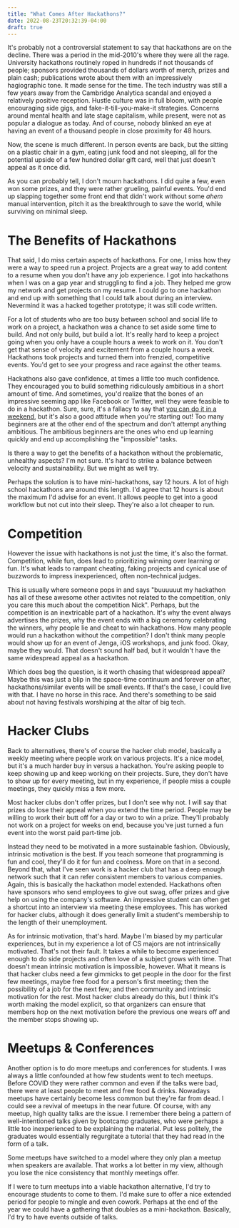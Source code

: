 ```yaml
---
title: "What Comes After Hackathons?"
date: 2022-08-23T20:32:39-04:00
draft: true
---
```


It's probably not a controversial statement to say that hackathons are
on the decline. There was a period in the mid-2010's where they were
all the rage. University hackathons routinely roped in hundreds if not
thousands of people; sponsors provided thousands of dollars worth of
merch, prizes and plain cash; publications wrote about them with an
impressively hagiographic tone. It made sense for the time. The tech
industry was still a few years away from the Cambridge Analytica
scandal and enjoyed a relatively positive reception. Hustle culture
was in full bloom, with people encouraging side gigs, and
fake-it-till-you-make-it strategies. Concerns around mental health and
late stage capitalism, while present, were not as popular a dialogue
as today. And of course, nobody blinked an eye at having an event of a
thousand people in close proximity for 48 hours.

Now, the scene is much different. In person events are back, but the
sitting on a plastic chair in a gym, eating junk food and not
sleeping, all for the potential upside of a few hundred dollar gift
card, well that just doesn't appeal as it once did.

As you can probably tell, I don't mourn hackathons. I did quite a few,
even won some prizes, and they were rather grueling, painful
events. You'd end up slapping together some front end that didn't work
without some *ahem* manual intervention, pitch it as the breakthrough
to save the world, while surviving on minimal sleep.

# The Benefits of Hackathons

That said, I do miss certain aspects of hackathons. For one, I miss
how they were a way to speed run a project. Projects are a great way
to add content to a resume when you don't have any job experience. I
got into hackathons when I was on a gap year and struggling to find a
job. They helped me grow my network and get projects on my resume. I
could go to one hackathon and end up with something that I could talk
about during an interview. Nevermind it was a hacked together
prototype; it was still code written.

For a lot of students who are too busy between school and social life
to work on a project, a hackathon was a chance to set aside some time
to build. And not only build, but build a lot. It's really hard to
keep a project going when you only have a couple hours a week to work
on it. You don't get that sense of velocity and excitement from a
couple hours a week. Hackathons took projects and turned them into
frenzied, competitive events. You'd get to see your progress and race
against the other teams.

Hackathons also gave confidence, at times a little too much
confidence. They encouraged you to build something ridiculously
ambitious in a short amount of time. And sometimes, you'd realize that
the bones of an impressive seeming app like Facebook or Twitter, well
they were feasible to do in a hackathon. Sure, sure, it's a fallacy to
say that [you can do it in a
weekend](https://danluu.com/sounds-easy/), but it's also a good
attitude when you're starting out! Too many beginners are at the other
end of the spectrum and don't attempt anything ambitious. The
ambitious beginners are the ones who end up learning quickly and end
up accomplishing the "impossible" tasks.

Is there a way to get the benefits of a hackathon without the
problematic, unhealthy aspects? I'm not sure. It's hard to strike a
balance between velocity and sustainability. But we might as well try.

Perhaps the solution is to have mini-hackathons, say 12 hours. A lot
of high school hackathons are around this length. I'd agree that 12
hours is about the maximum I'd advise for an event. It allows people
to get into a good workflow but not cut into their sleep. They're also
a lot cheaper to run.

# Competition

However the issue with hackathons is not just the time, it's also the
format. Competition, while fun, does lead to prioritizing winning over
learning or fun. It's what leads to rampant cheating, faking projects
and cynical use of buzzwords to impress inexperienced, often
non-technical judges.

This is usually where someone pops in and says "buuuuuut my hackathon
has all of these awesome other activites not related to the
competition, only you care this much about the competition
Nick". Perhaps, but the competition is an inextricable part of a
hackathon. It's why the event always advertises the prizes, why the
event ends with a big ceremony celebrating the winners, why people lie
and cheat to win hackathons. How many people would run a hackathon
without the competition? I don't think many people would show up for
an event of Jenga, iOS workshops, and junk food. Okay, maybe they
would. That doesn't sound half bad, but it wouldn't have the same
widespread appeal as a hackathon.

Which does beg the question, is it worth chasing that widespread
appeal? Maybe this was just a blip in the space-time continuum and
forever on after, hackathons/similar events will be small events. If
that's the case, I could live with that. I have no horse in this
race. And there's something to be said about not having festivals
worshiping at the altar of big tech.

# Hacker Clubs

Back to alternatives, there's of course the hacker club model,
basically a weekly meeting where people work on various projects. It's
a nice model, but it's a much harder buy in versus a hackathon. You're
asking people to keep showing up and keep working on their
projects. Sure, they don't have to show up for every meeting, but in
my experience, if people miss a couple meetings, they quickly miss a
few more.

Most hacker clubs don't offer prizes, but I don't see why not. I will
say that prizes do lose their appeal when you extend the time
period. People may be willing to work their butt off for a day or two
to win a prize. They'll probably not work on a project for weeks on
end, because you've just turned a fun event into the worst paid
part-time job.

Instead they need to be motivated in a more sustainable
fashion. Obviously, intrinsic motivation is the best. If you teach
someone that programming is fun and cool, they'll do it for fun and
coolness. More on that in a second. Beyond that, what I've seen work
is a hacker club that has a deep enough network such that it can refer
consistent members to various companies. Again, this is basically the
hackathon model extended. Hackathons often have sponsors who send
employees to give out swag, offer prizes and give help on using the
company's software. An impressive student can often get a shortcut
into an interview via meeting these employees. This has worked for
hacker clubs, although it does generally limit a student's membership
to the length of their unemployment.

As for intrinsic motivation, that's hard. Maybe I'm biased by my
particular experiences, but in my experience a lot of CS majors are
not intrinsically motivated. That's not their fault. It takes a while
to become experienced enough to do side projects and often love of a
subject grows with time. That doesn't mean intrinsic motivation is
impossible, however. What it means is that hacker clubs need a few
gimmicks to get people in the door for the first few meetings, maybe
free food for a person's first meeting; then the possibility of a job
for the next few; and then community and intrinsic motivation for the
rest. Most hacker clubs already do this, but I think it's worth making
the model explicit, so that organizers can ensure that members hop on
the next motivation before the previous one wears off and the member
stops showing up.

# Meetups & Conferences

Another option is to do more meetups and conferences for students. I
was always a little confounded at how few students went to tech
meetups. Before COVID they were rather common and even if the talks
were bad, there were at least people to meet and free food &
drinks. Nowadays meetups have certainly become less common but they're
far from dead. I could see a revival of meetups in the near future. Of
course, with any meetup, high quality talks are the issue. I remember
there being a pattern of well-intentioned talks given by bootcamp
graduates, who were perhaps a little too inexperienced to be
explaining the material. Put less politely, the graduates would
essentially regurgitate a tutorial that they had read in the form of a
talk.

Some meetups have switched to a model where they only plan a meetup
when speakers are available. That works a lot better in my view,
although you lose the nice consistency that monthly meetings offer.

If I were to turn meetups into a viable hackathon alternative, I'd try
to encourage students to come to them. I'd make sure to offer a nice
extended period for people to mingle and even cowork. Perhaps at the
end of the year we could have a gathering that doubles as a
mini-hackathon. Basically, I'd try to have events outside of talks.
